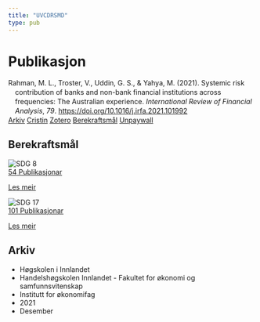 ```yaml
---
title: "UVCDRSMD"
type: pub
---
```

<h1>Publikasjon</h1>
<article id="csl-bib-container-UVCDRSMD" class="csl-bib-container">
  <div class="csl-bib-body" style="line-height: 1.35; padding-left: 1em; text-indent:-1em;">
  <div class="csl-entry">Rahman, M. L., Troster, V., Uddin, G. S., &amp; Yahya, M. (2021). Systemic risk contribution of banks and non-bank financial institutions across frequencies: The Australian experience. <i>International Review of Financial Analysis</i>, <i>79</i>. <a href="https://doi.org/10.1016/j.irfa.2021.101992">https://doi.org/10.1016/j.irfa.2021.101992</a></div>
</div>
  <div class="csl-bib-buttons">
    <a href="#taxonomy-article-UVCDRSMD" class="csl-bib-button">Arkiv</a>
    <a href alt="Cristin URL" class="csl-bib-button">Cristin</a>
    <a href alt="Zotero URL" class="csl-bib-button">Zotero</a>
    <a href="#sdg-article-UVCDRSMD" class="csl-bib-button">Berekraftsmål</a>
    <a href="https://doi.org/10.1016/j.irfa.2021.101992" class="csl-bib-button">Unpaywall</a>
  </div>
  <div id="csl-bib-meta-container-UVCDRSMD"></div>
</article>
<div id="csl-bib-meta-UVCDRSMD" class="csl-bib-meta">
  <article id="sdg-article-UVCDRSMD" class="sdg-article">
    <h1>Berekraftsmål</h1>
    <div class="sdg-container"><div id="sdg8" class="sdg">
<img src="{{< params subfolder >}}images/sdg/sdg08_no.png" class="image" alt="SDG 8">
<div class="sdg-overlay">
<a href="{{< params subfolder >}}no/archive/?sdg=8#archive" class="sdg-publication-count"><span>54</span> Publikasjonar</a>
<p><a href="https://www.fn.no/om-fn/fns-baerekraftsmaal/anstendig-arbeid-og-oekonomisk-vekst?lang=nno-NO" class="sdg-read-more">Les meir</a></p>
</div>
</div> <div id="sdg17" class="sdg">
<img src="{{< params subfolder >}}images/sdg/sdg17_no.png" class="image" alt="SDG 17">
<div class="sdg-overlay">
<a href="{{< params subfolder >}}no/archive/?sdg=17#archive" class="sdg-publication-count"><span>101</span> Publikasjonar</a>
<p><a href="https://www.fn.no/om-fn/fns-baerekraftsmaal/samarbeid-for-aa-naa-maalene?lang=nno-NO" class="sdg-read-more">Les meir</a></p>
</div>
</div></div>
  </article>
  <article id="taxonomy-article-UVCDRSMD" class="taxonomy-article">
    <h1>Arkiv</h1>
    <ul>
      <li>Høgskolen i Innlandet</li>
      <li>Handelshøgskolen Innlandet - Fakultet for økonomi og samfunnsvitenskap</li>
      <li>Institutt for økonomifag</li>
      <li>2021</li>
      <li>Desember</li>
    </ul>
  </article>
</div>
